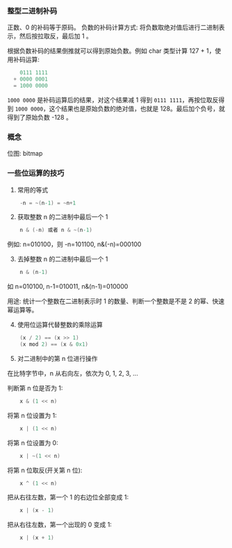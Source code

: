 
### 整型二进制补码

正数、0 的补码等于原码。
负数的补码计算方式: 将负数取绝对值后进行二进制表示，然后按拉取反，最后加 1 。

根据负数补码的结果倒推就可以得到原始负数。例如 char 类型计算 127 + 1，使用补码运算:
```s
    0111 1111
  + 0000 0001
  = 1000 0000
```
`1000 0000` 是补码运算后的结果，对这个结果减 1 得到 `0111 1111`，再按位取反得到 `1000 0000`，这个结果也是原始负数的绝对值，也就是 128。最后加个负号，就得到了原始负数 -128 。

### 概念

位图: bitmap

### 一些位运算的技巧

1. 常用的等式
```s
    -n = ~(n-1) = ~n+1
```

2. 获取整数 n 的二进制中最后一个 1
```s
    n & (-n) 或者 n & ~(n-1)
```
例如: n=010100，则 -n=101100, n&(-n)=000100

3. 去掉整数 n 的二进制中最后一个 1
```s
    n & (n-1)
```
如 n=010100, n-1=010011, n&(n-1)=010000

用途: 统计一个整数在二进制表示时 1 的数量、判断一个整数是不是 2 的幂、快速幂运算等。

4. 使用位运算代替整数的乘除运算
```s
    (x / 2) == (x >> 1)
    (x mod 2) == (x & 0x1)
```

5. 对二进制中的第 n 位进行操作

在比特字节中，n 从右向左，依次为 0, 1, 2, 3, ...

判断第 n 位是否为 1:
```s
    x & (1 << n)
```

将第 n 位设置为 1:
```s
    x | (1 << n)
```

将第 n 位设置为 0:
```s
    x | ~(1 << n)
```

将第 n 位取反(开关第 n 位):
```s
    x ^ (1 << n)
```

把从右往左数，第一个 1 的右边位全部变成 1:
```s
    x | (x - 1)
```

把从右往左数，第一个出现的 0 变成 1:
```s
    x | (x + 1)
```
